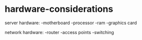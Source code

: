 # hardware-considerations


server hardware:
-motherboard
-processor
-ram
-graphics card

network hardware:
-router
-access points
-switching





